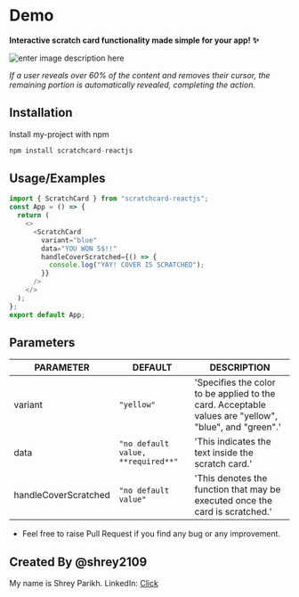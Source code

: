 # Demo

**Interactive scratch card functionality made simple for your app! ✨**

![enter image description here](https://s7.gifyu.com/images/SPxXQ.gif)

_If a user reveals over 60% of the content and removes their cursor, the remaining portion is automatically revealed, completing the action._

## Installation

Install my-project with npm

```javascript
npm install scratchcard-reactjs
```

## Usage/Examples

```javascript
import { ScratchCard } from "scratchcard-reactjs";
const App = () => {
  return (
    <>
      <ScratchCard
        variant="blue"
        data="YOU WON 5$!!"
        handleCoverScratched={() => {
          console.log("YAY! COVER IS SCRATCHED");
        }}
      />
    </>
  );
};
export default App;
```

## Parameters

| PARAMETER            | DEFAULT                            | DESCRIPTION                                                                                           |
| -------------------- | ---------------------------------- | ----------------------------------------------------------------------------------------------------- |
| variant              | `"yellow"`                         | 'Specifies the color to be applied to the card. Acceptable values are "yellow", "blue", and "green".' |
| data                 | `"no default value, **required**"` | 'This indicates the text inside the scratch card.'                                                    |
| handleCoverScratched | `"no default value"`               | 'This denotes the function that may be executed once the card is scratched.'                          |

- Feel free to raise Pull Request if you find any bug or any improvement.

## Created By @shrey2109

My name is Shrey Parikh.
LinkedIn: [Click](https://www.linkedin.com/in/shrey-parikh-0547a6227/)
